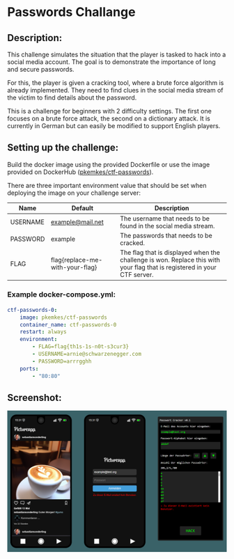 # Passwords Challange

## Description:

This challenge simulates the situation that the player is tasked to hack into a social media account. The goal is to demonstrate the importance of long and secure passwords.

For this, the player is given a cracking tool, where a brute force algorithm is already implemented. They need to find clues in the social media stream of the victim to find details about the password.

This is a challenge for beginners with 2 difficulty settings. The first one focuses on a brute force attack, the second on a dictionary attack. It is currently in German but can easily be modified to support English players.

## Setting up the challenge:

Build the docker image using the provided Dockerfile or use the image provided on DockerHub ([pkemkes/ctf-passwords](https://hub.docker.com/repository/docker/pkemkes/ctf-passwords/general)).

There are three important environment value that should be set when deploying the image on your challenge server:

| Name | Default | Description |
|--------|--------|---|
| USERNAME | example@mail.net | The username that needs to be found in the social media stream. |
| PASSWORD | example | The passwords that needs to be cracked. |
| FLAG | flag{replace-me-with-your-flag} | The flag that is displayed when the challenge is won. Replace this with your flag that is registered in your CTF server. |

### Example docker-compose.yml:

```yaml
ctf-passwords-0:
    image: pkemkes/ctf-passwords
    container_name: ctf-passwords-0
    restart: always
    environment:
        - FLAG=flag{th1s-1s-n0t-s3cur3}
        - USERNAME=arnie@schwarzenegger.com
        - PASSWORD=arrrgghh
    ports:
        - "80:80"
```

## Screenshot:

<img src="./assets/screenshot.png" alt="screenshot.png" width="800"/>